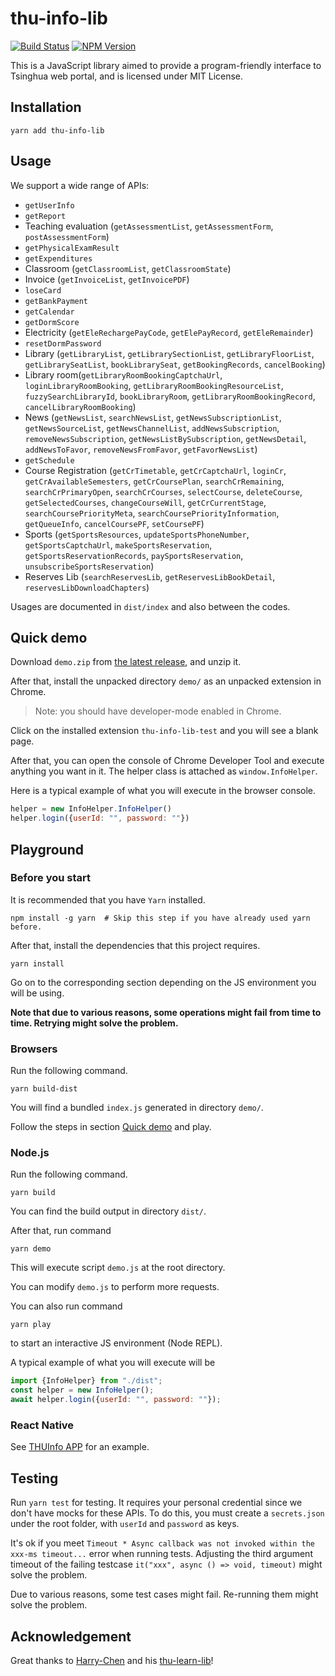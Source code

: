 # thu-info-lib

[![Build Status](https://github.com/thu-info-community/thu-info-lib/workflows/Test%20and%20Publish/badge.svg)](https://github.com/thu-info-community/thu-info-lib/actions?query=workflow%3A%22Test+and+Publish%22)
[![NPM Version](https://img.shields.io/npm/v/thu-info-lib)](https://www.npmjs.com/package/thu-info-lib)

This is a JavaScript library aimed to provide a program-friendly interface to Tsinghua web portal, and is licensed under MIT License.

## Installation

```shell
yarn add thu-info-lib
```

## Usage

We support a wide range of APIs:
- `getUserInfo`
- `getReport`
- Teaching evaluation (`getAssessmentList`, `getAssessmentForm`, `postAssessmentForm`)
- `getPhysicalExamResult`
- `getExpenditures`
- Classroom (`getClassroomList`, `getClassroomState`)
- Invoice (`getInvoiceList`, `getInvoicePDF`)
- `loseCard`
- `getBankPayment`
- `getCalendar`
- `getDormScore`
- Electricity (`getEleRechargePayCode`, `getElePayRecord`, `getEleRemainder`)
- `resetDormPassword`
- Library (`getLibraryList`, `getLibrarySectionList`, `getLibraryFloorList`, `getLibrarySeatList`, `bookLibrarySeat`, `getBookingRecords`, `cancelBooking`)
- Library room(`getLibraryRoomBookingCaptchaUrl`, `loginLibraryRoomBooking`, `getLibraryRoomBookingResourceList`, `fuzzySearchLibraryId`, `bookLibraryRoom`, `getLibraryRoomBookingRecord`, `cancelLibraryRoomBooking`)
- News (`getNewsList`, `searchNewsList`, `getNewsSubscriptionList`, `getNewsSourceList`, `getNewsChannelList`, `addNewsSubscription`, `removeNewsSubscription`, `getNewsListBySubscription`, `getNewsDetail`, `addNewsToFavor`, `removeNewsFromFavor`, `getFavorNewsList`)
- `getSchedule`
- Course Registration (`getCrTimetable`, `getCrCaptchaUrl`, `loginCr`, `getCrAvailableSemesters`, `getCrCoursePlan`, `searchCrRemaining`, `searchCrPrimaryOpen`, `searchCrCourses`, `selectCourse`, `deleteCourse`, `getSelectedCourses`, `changeCourseWill`, `getCrCurrentStage`, `searchCoursePriorityMeta`, `searchCoursePriorityInformation`, `getQueueInfo`, `cancelCoursePF`, `setCoursePF`)
- Sports (`getSportsResources`, `updateSportsPhoneNumber`, `getSportsCaptchaUrl`, `makeSportsReservation`, `getSportsReservationRecords`, `paySportsReservation`, `unsubscribeSportsReservation`)
- Reserves Lib (`searchReservesLib`, `getReservesLibBookDetail`, `reservesLibDownloadChapters`)

Usages are documented in `dist/index` and also between the codes.

## Quick demo

Download `demo.zip` from [the latest release](https://github.com/thu-info-community/thu-info-lib/releases/latest), and unzip it.

After that, install the unpacked directory `demo/` as an unpacked extension in Chrome.

> Note: you should have developer-mode enabled in Chrome.

Click on the installed extension `thu-info-lib-test` and you will see a blank page.

After that, you can open the console of Chrome Developer Tool and execute anything you want in it. The helper class is attached as `window.InfoHelper`.

Here is a typical example of what you will execute in the browser console.

```javascript
helper = new InfoHelper.InfoHelper()
helper.login({userId: "", password: ""})
```

## Playground

### Before you start

It is recommended that you have `Yarn` installed.

```shell
npm install -g yarn  # Skip this step if you have already used yarn before.
```

After that, install the dependencies that this project requires.

```shell
yarn install
```

Go on to the corresponding section depending on the JS environment you will be using.

**Note that due to various reasons, some operations might fail from time to time. Retrying might solve the problem.**

### Browsers

Run the following command.

```shell
yarn build-dist
```

You will find a bundled `index.js` generated in directory `demo/`.

Follow the steps in section [Quick demo](#Quick-demo) and play.

### Node.js

Run the following command.

```shell
yarn build
```

You can find the build output in directory `dist/`.

After that, run command

```shell
yarn demo
```

This will execute script `demo.js` at the root directory.

You can modify `demo.js` to perform more requests.

You can also run command

```shell
yarn play
```

to start an interactive JS environment (Node REPL).

A typical example of what you will execute will be

```javascript
import {InfoHelper} from "./dist";
const helper = new InfoHelper();
await helper.login({userId: "", password: ""});
```

### React Native

See [THUInfo APP](https://github.com/UNIDY2002/THUInfo) for an example.

## Testing

Run `yarn test` for testing. It requires your personal credential since we don't have mocks for these APIs. To do this, you must create a `secrets.json`  under the root folder, with `userId` and `password` as keys.

It's ok if you meet `Timeout * Async callback was not invoked within the xxx-ms timeout...` error when running tests. Adjusting the third argument timeout of the failing testcase `it("xxx", async () => void, timeout)` might solve the problem.

Due to various reasons, some test cases might fail. Re-running them might solve the problem.

## Acknowledgement

Great thanks to [Harry-Chen](https://github.com/Harry-Chen) and his [thu-learn-lib](https://github.com/Harry-Chen/thu-learn-lib)!
